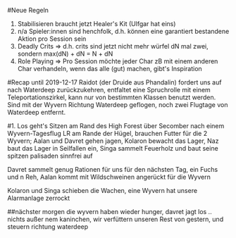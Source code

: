 #Neue Regeln
1. Stabilisieren braucht jetzt Healer's Kit (Ulfgar hat eins)
2. n/a Spieler:innen sind henchfolk, d.h. können eine garantiert bestandene Aktion pro Session sein
3. Deadly Crits => d.h. crits sind jetzt nicht mehr würfel dN mal zwei, sondern max(dN) + dN = N + dN  
4. Role Playing => Pro Session möchte jeder Char zB mit einem anderen Char verhandeln, wenn das alle (gut)
machen, gibt's Inspiration

#Recap until 2019-12-17
Raidot (der Druide aus Phandalin) fordert uns auf nach Waterdeep zurückzukehren, 
entfaltet eine Spruchrolle mit einem Teleportationszirkel, kann nur von bestimmten
Klassen benutzt werden. 
Sind mit der Wyvern Richtung Waterdeep geflogen, noch zwei Flugtage von Waterdeep entfernt.

#1. Los geht's
Sitzen am Rand des High Forest über Secomber nach einem Wyvern-Tagesflug 
LR am Rande der Hügel, brauchen Futter für die 2 Wyvern; Aalan und Davret gehen jagen,
Kolaron bewacht das Lager, Naz baut das Lager in Seilfallen ein, Singa sammelt Feuerholz und
baut seine spitzen palisaden sinnfrei auf 

Davret sammelt genug Rationen für uns für den nächsten Tag, ein Fuchs und n Reh,
Aalan kommt mit Wildschweinen angerückt für die Wyvern

Kolaron und Singa schieben die Wachen, eine Wyvern hat unsere Alarmanlage zerrockt

##nächster morgen
die wyvern haben wieder hunger, davret jagt los .. nichts außer nem kaninchen, wir verfüttern unseren
Rest von gestern, und steuern richtung waterdeep